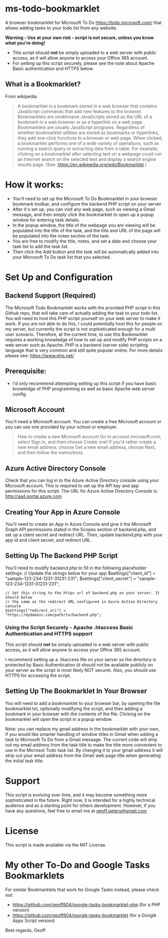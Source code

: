 # ms-todo-bookmarklet
A browser bookmarklet for Microsoft To Do https://todo.microsoft.com/ that allows adding tasks to your todo list from any website.

**Warning - Use at your own risk - script is not secure, unless you know what you're doing!**
- This script should **not** be simply uploaded to a web server with public access, as it will allow anyone to access 
your Office 365 account.
- For setting up this script securely, please see the note about Apache Basic authentication and HTTPS below.

## What is a Bookmarklet? 
From wikipedia:
> A bookmarklet is a bookmark stored in a web browser that contains JavaScript commands that add new features to the browser. Bookmarklets are unobtrusive JavaScripts stored as the URL of a bookmark in a web browser or as a hyperlink on a web page. Bookmarklets are usually JavaScript programs. Regardless of whether bookmarklet utilities are stored as bookmarks or hyperlinks, they add one-click functions to a browser or web page. When clicked, a bookmarklet performs one of a wide variety of operations, such as running a search query or extracting data from a table. For example, clicking on a bookmarklet after selecting text on a webpage could run an Internet search on the selected text and display a search engine results page.
(See: https://en.wikipedia.org/wiki/Bookmarklet )

# How it works:
- You'll need to set up the Microsoft To Do Bookmarklet in your browser bookmark toolbar, and configure the backend
PHP script on your server
- After it's set up, you can visit any web page, such as viewing a Gmail message, and then simply click the 
bookmarklet to open up a popup window for entering task details.
- In the popup window, the title of the webpage you are viewing will be populated into the title of the task, 
and the title and URL of the page will be populated into the notes section of the task.
- You are free to modify the title, notes, and set a date and choose your task list to add the task list.
- Then click the Add button and the task will be automatically added into your Microsoft To Do task list that you
selected.

# Set Up and Configuration
## Backend Support (Required)
The Microsoft Todo Bookmarklet works with the provided PHP script in this Github repo, that will take care of actually
adding the task to your todo list. You will need to host this PHP script yourself on your web server to make it work. 
If you are not able to do this, I could potentially host this for people on my server, but currently the script is
not sophisticated enough for a multi user scenario. Therefore, at the current time, to use this Bookmarklet requires
a working knowledge of how to set up and modify PHP scripts on a web server such as Apache.
PHP is a backend (server side) scripting language that is very common and still quite popular online.
For more details please see: https://www.php.net/

## Prerequisite:
- I'd only recommend attempting setting up this script if you have basic knowledge of PHP programming as well as
basic Apache web server config.

## Microsoft Account
You'll need a Microsoft account. You can create a free Microsoft account or you can use one provided by your
school or employer.
> How to create a new Microsoft account
> Go to account.microsoft.com, select Sign in, and then choose Create one!
> If you'd rather create a new email address, choose Get a new email address, choose Next, and then follow the instructions.
 
## Azure Active Directory Console
Check that you can log in to the Azure Active Directory console using your Microsoft account.
This is required to set up the API key and app permissions for this script.
The URL for Azure Active Directory Console is: http://aad.portal.azure.com

## Creating Your App in Azure Console
You'll need to create an App in Azure Console and give it the Microsoft Graph API permissions
stated in the Scopes section of backend.php, and set up a client secret and redirect URL.
Then, update backend.php with your app id and client secret, and redirect URL.

## Setting Up The Backend PHP Script
You'll need to modify backend.php to fill in the following placeholder settings:
    // Update the strings below for your app
    $settings["client_id"] = "sample-123-234-1231-31231-231";
    $settings["client_secret"] = "sample-123-234-1231-31231-231";

    // Set this string to the https url of backend.php on your server. It should below
    // the same as the redirect URL configured in Azure Active Directory console
    $settings["redirect_uri"] = "https://mydomain.com/path/to/backend.php";

### Using the Script Securely - Apache .htaccess Basic Authentication and HTTPS support
This script should **not** be simply uploaded to a web server with public access, as it will allow anyone to access 
your Office 365 account.

I recommend setting up a .htaccess file on your server so the directory is protected
by Basic Authentication (it should not be available publicly on your server as the script
is most likely NOT secure). 
Also, you should use HTTPS for accessing the script.

## Setting Up The Bookmarklet In Your Browser
You will need to add a bookmarklet to your browser bar, by opening the file
bookmarklet.txt, optionally modifying the script, and then adding a bookmark in your browser with
the contents of the file. Clicking on the bookmarklet will open the script in a popup window.

Note: you can replace my gmail address in the bookmarklet with your own, if you would like smarter
handling of window titles in Gmail when adding a task to Microsoft To Do from a Gmail message.
The current code will strip out my email address from the task title to make the title
more convenient to use in the Microsot Todo task list. By changing it to your gmail address
it will strip out your email address from the Gmail web page title when generating the initial
task title.

# Support
This script is evolving over time, and it may become something more sophisticated in the future.
Right now, it is intended for a highly technical audience and as a starting point for others development.
However, if you have any questions, feel free to email me at geoff.peters@gmail.com

# License
This script is made available via the MIT License.

# My other To-Do and Google Tasks Bookmarklets
For similar Bookmarklets that work for Google Tasks instead, please check out:
- https://github.com/geoff604/google-tasks-bookmarklet-php (for a PHP version)
- https://github.com/geoff604/google-tasks-bookmarklet (for a Google Apps Script version)

Best regards,
Geoff
